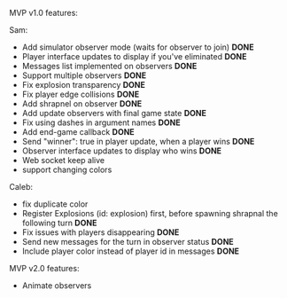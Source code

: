 MVP v1.0 features:

Sam:
* Add simulator observer mode (waits for observer to join) **DONE**
* Player interface updates to display if you've eliminated **DONE**
* Messages list implemented on observers **DONE**
* Support multiple observers **DONE**
* Fix explosion transparency **DONE**
* Fix player edge collisions **DONE**
* Add shrapnel on observer **DONE**
* Add update observers with final game state **DONE**
* Fix using dashes in argument names **DONE**
* Add end-game callback **DONE**
* Send "winner": true in player update, when a player wins **DONE**
* Observer interface updates to display who wins **DONE**
* Web socket keep alive
* support changing colors


Caleb:
* fix duplicate color
* Register Explosions (id: explosion) first, before spawning shrapnal the following turn **DONE**
* Fix issues with players disappearing **DONE**
* Send new messages for the turn in observer status **DONE**
* Include player color instead of player id in messages **DONE**


MVP v2.0 features:


* Animate observers

